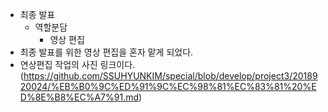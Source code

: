 * 최종 발표
  * 역할분담
    * 영상 편집
* 최종 발표를 위한 영상 편집을 혼자 맡게 되었다.
* 연상편집 작업의 사진 링크이다.
(https://github.com/SSUHYUNKIM/special/blob/develop/project3/2018920024/%EB%B0%9C%ED%91%9C%EC%98%81%EC%83%81%20%ED%8E%B8%EC%A7%91.md)

